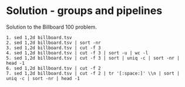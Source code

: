# Solution - groups and pipelines

Solution to the Billboard 100 problem.

```
1. sed 1,2d billboard.tsv
2. sed 1,2d billboard.tsv | sort -nr
3. sed 1,2d billboard.tsv | cut -f 3
4. sed 1,2d billboard.tsv | cut -f 3 | sort -u | wc -l
5. sed 1,2d billboard.tsv | cut -f 3 | sort | uniq -c | sort -nr | head -1
6. sed 1,2d billboard.tsv | cut -f 2
7. sed 1,2d billboard.tsv | cut -f 2 | tr '[:space:]' \\n | sort | uniq -c | sort -nr | head -1
```
